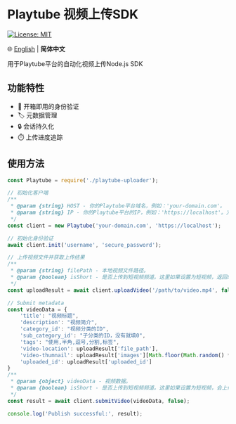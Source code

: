 # Playtube 视频上传SDK

[![License: MIT](https://img.shields.io/badge/License-MIT-blue.svg)](https://opensource.org/licenses/MIT)

🌐 [English](README.md) | **简体中文**

用于Playtube平台的自动化视频上传Node.js SDK

## 功能特性

- 🚀 开箱即用的身份验证
- 🏷️ 元数据管理
- 🔒 会话持久化
- ⏱️ 上传进度追踪

## 使用方法
```javascript
const Playtube = require('./playtube-uploader');

// 初始化客户端
/**
 * @param {string} HOST - 你的Playtube平台域名，例如：'your-domain.com'。
 * @param {string} IP - 你的Playtube平台的IP，例如：'https://localhost'。方便绕过CDN在本地上传。
 */
const client = new Playtube('your-domain.com', 'https://localhost');

// 初始化身份验证
await client.init('username', 'secure_password');

// 上传视频文件并获取上传结果
/**
 * @param {string} filePath - 本地视频文件路径。
 * @param {boolean} isShort - 是否上传到短视频频道。这里如果设置为短视频，返回的缩略图是竖着裁剪的，如果是长视频则是横着的。
 */
const uploadResult = await client.uploadVideo('/path/to/video.mp4', false);

// Submit metadata
const videoData = {
    'title': "视频标题",
    'description': "视频简介",
    'category_id': "视频分类的ID",
    'sub_category_id': "子分类的ID，没有就填0",
    'tags': "使用,半角,逗号,分割,标签", 
    'video-location': uploadResult['file_path'],
    'video-thumnail': uploadResult['images'][Math.floor(Math.random() * videoDetail['images'].length)], // 随机选取一个缩略图
    'uploaded_id': uploadResult['uploaded_id']
}
/**
 * @param {object} videoData - 视频数据。
 * @param {boolean} isShort - 是否上传到短视频频道。这里如果设置为短视频，会上传到短视频分类
 */
const result = await client.submitVideo(videoData, false);

console.log('Publish successful:', result);
```